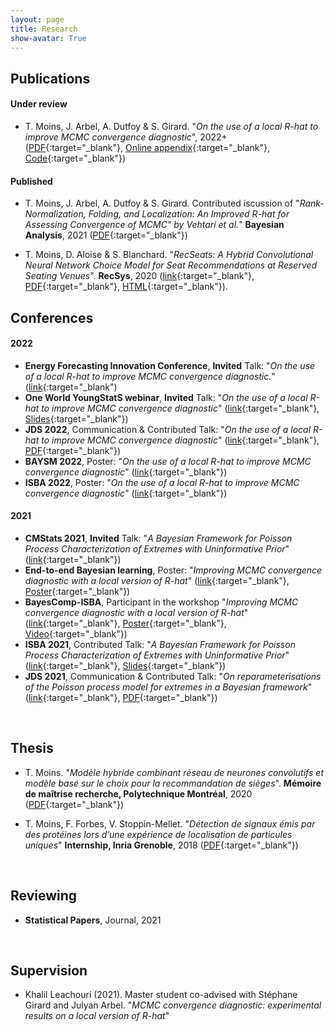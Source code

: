 ```yaml
---
layout: page
title: Research
show-avatar: True
---
```


## Publications

#### Under review

* T. Moins, J. Arbel, A. Dutfoy & S. Girard. "*On the use of a local R-hat to improve MCMC convergence diagnostic*", 2022+ ([PDF](https://arxiv.org/abs/2205.06694){:target="_blank"}, [Online appendix](https://theomoins.github.io/localrhat/Simulations.html){:target="_blank"}, [Code](https://github.com/TheoMoins/localrhat){:target="_blank"})

#### Published

* T. Moins, J. Arbel, A. Dutfoy & S. Girard. Contributed iscussion of "*Rank-Normalization, Folding, and Localization: An Improved R-hat for Assessing Convergence of MCMC" by Vehtari et al.*" **Bayesian Analysis**, 2021 ([PDF](https://hal.inria.fr/hal-03222934){:target="_blank"})

* T. Moins, D. Aloise & S. Blanchard. "*RecSeats: A Hybrid Convolutional Neural Network Choice Model for Seat Recommendations at Reserved Seating Venues*". **RecSys**, 2020 ([link](https://recsys.acm.org/recsys20/){:target="_blank"}, [PDF](http://www.perceptionstudies.com/papers/Moins_2020.pdf){:target="_blank"}, [HTML](https://dl.acm.org/doi/fullHtml/10.1145/3383313.3412263){:target="_blank"}).


## Conferences

#### 2022

* **Energy Forecasting Innovation Conference**, **Invited** Talk: "*On the use of a local R-hat to improve MCMC convergence diagnostic.*" ([link](https://www.kcl.ac.uk/events/energy-forecasting-innovation-conference-building-capacity-from-modern-statistical-methodology){:target="_blank")
* **One World YoungStatS webinar**, **Invited** Talk: "*On the use of a local R-hat to improve MCMC convergence diagnostic*" ([link](https://youngstats.github.io/post/2022/02/08/recent-advances-in-approximate-bayesian-inference/){:target="_blank"}, [Slides](https://drive.google.com/file/d/1d-eT9CjudhQkanRBXJZOI6lxPZb5dFfX/view){:target="_blank"}) 
* **JDS 2022**, Communication & Contributed Talk: "*On the use of a local R-hat to improve MCMC convergence diagnostic*" ([link](https://jds22.sciencesconf.org/){:target="_blank"}, [PDF](https://hal.inria.fr/hal-03683927/document){:target="_blank"})
* **BAYSM 2022**, Poster: "*On the use of a local R-hat to improve MCMC convergence diagnostic*" ([link](https://events.stat.uconn.edu/BAYSM2022){:target="_blank"})
* **ISBA 2022**, Poster: "*On the use of a local R-hat to improve MCMC convergence diagnostic*" ([link](https://isbawebmaster.github.io/ISBA2022){:target="_blank"}) 


#### 2021

* **CMStats 2021**, **Invited** Talk: "*A Bayesian Framework for Poisson Process Characterization of Extremes with Uninformative Prior*" ([link](http://www.cmstatistics.org/conferences.php){:target="_blank"})
* **End-to-end Bayesian learning**, Poster: "*Improving MCMC convergence diagnostic with a local version of R-hat*" ([link](https://bayesatcirm.github.io/){:target="_blank"}, [Poster](https://drive.google.com/file/d/1l0tJHSJiYhQ_eUmlAFaPA5-an9-Rgd_B/view){:target="_blank"})
* **BayesComp-ISBA**, Participant in the workshop "*Improving MCMC convergence diagnostic with a local version of R-hat*" ([link](https://bayescomp-isba.github.io/measuringquality.html){:target="_blank"}, [Poster](https://drive.google.com/file/d/1l0tJHSJiYhQ_eUmlAFaPA5-an9-Rgd_B/view){:target="_blank"}, [Video](https://www.youtube.com/watch?v=9xTpshbKO1g){:target="_blank"})
* **ISBA 2021**, Contributed Talk: "*A Bayesian Framework for Poisson Process Characterization of Extremes with Uninformative Prior*" ([link](https://events.stat.uconn.edu/ISBA2021/){:target="_blank"}, [Slides](https://hal.inria.fr/hal-03347871/document){:target="_blank"}) 
* **JDS 2021**, Communication & Contributed Talk: "*On reparameterisations of the Poisson process model for extremes in a Bayesian framework*" ([link](https://jds2021.sciencesconf.org/){:target="_blank"}, [PDF](https://hal.inria.fr/hal-03264261/document){:target="_blank"})

<p>&nbsp;</p>


## Thesis

* T. Moins. "*Modèle hybride combinant réseau de neurones convolutifs et modèle basé sur le choix pour la recommandation de sièges*". **Mémoire de maîtrise recherche, Polytechnique Montréal**, 2020 ([PDF](https://publications.polymtl.ca/5336/){:target="_blank"})

* T. Moins, F. Forbes, V. Stoppin-Mellet. "*Détection de signaux émis par des protéines lors d’une expérience de localisation de particules uniques*" **Internship, Inria Grenoble**, 2018 ([PDF](https://hal.inria.fr/hal-02970036){:target="_blank"}) 

<p>&nbsp;</p>

## Reviewing

* **Statistical Papers**, Journal, 2021

<p>&nbsp;</p>


## Supervision

* Khalil Leachouri (2021). Master student co-advised with Stéphane Girard and Julyan Arbel. "*MCMC convergence diagnostic: experimental results on a local version of R-hat*"

